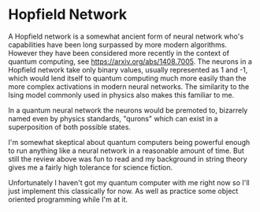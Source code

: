 # Hopfield Network

A Hopfield network is a somewhat ancient form of neural network who's capabilities have been long surpassed by more modern algorithms. However they have been considered more recently in the context of quantum computing, see https://arxiv.org/abs/1408.7005. The neurons in a Hopfield network take only binary values, usually represented as 1 and -1, which would lend itself to quantum computing much more easily than the more complex activations in modern neural networks. The similarity to the Ising model commonly used in physics also makes this familiar to me.

In a quantum neural network the neurons would be premoted to, bizarrely named even by physics standards, "qurons" which can exist in a superposition of both possible states.

I'm somewhat skeptical about quantum computers being powerful enough to run anything like a neural network in a reasonable amount of time. But still the review above was fun to read and my background in string theory gives me a fairly high tolerance for science fiction.

Unfortunately I haven't got my quantum computer with me right now so I'll just implement this classically for now. As well as practice some object oriented programming while I'm at it.